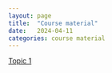 ```yaml
---
layout: page
title:  "Course material"
date:   2024-04-11
categories: course material
---
```


[Topic 1](https://cecilekremer.github.io/test_course/course-material/slides.pdf)
